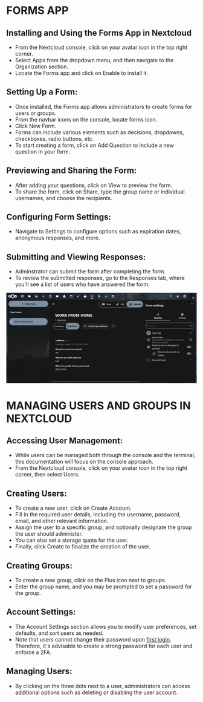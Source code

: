# FORMS APP
## Installing and Using the Forms App in Nextcloud
-  From the Nextcloud console, click on your avatar icon in the top right corner.
- Select Apps from the dropdown menu, and then navigate to the Organization section.
- Locate the Forms app and click on Enable to install it.

## Setting Up a Form:
- Once installed, the Forms app allows administrators to create forms for users or groups.
- From the navbar icons on the console, locate forms icon.
- Click New Form.
- Forms can include various elements such as decisions, dropdowns, checkboxes, radio buttons, etc.
- To start creating a form, click on Add Question to include a new question in your form.

## Previewing and Sharing the Form:
- After adding your questions, click on View to preview the form.
- To share the form, click on Share, type the group name or individual usernames, and choose the recipients.

## Configuring Form Settings:
- Navigate to Settings to configure options such as expiration dates, anonymous responses, and more.

## Submitting and Viewing Responses:
- Adminstrator can submit the form after completing the form.
- To review the submitted responses, go to the Responses tab, where you'll see a list of users who have answered the form.

![forms](../images/forms.jpg)

# MANAGING USERS AND GROUPS IN NEXTCLOUD
## Accessing User Management:
- While users can be managed both through the console and the terminal, this documentation will focus on the console approach.
- From the Nextcloud console, click on your avatar icon in the top right corner, then select Users.

## Creating Users:
- To create a new user, click on Create Account.
- Fill in the required user details, including the username, password, email, and other relevant information.
- Assign the user to a specific group, and optionally designate the group the user should administer.
- You can also set a storage quota for the user.
- Finally, click Create to finalize the creation of the user.

## Creating Groups:
- To create a new group, click on the Plus icon next to groups.
- Enter the group name, and you may be prompted to set a password for the group.

## Account Settings:
- The Account Settings section allows you to modify user preferences, set defaults, and sort users as needed.
- Note that users cannot change their password upon [first login](https://help.nextcloud.com/t/force-password-change-at-user-logon/1664/14). Therefore, it's advisable to create a strong password for each user and enforce a 2FA.

## Managing Users:
- By clicking on the three dots next to a user, administrators can access additional options such as deleting or disabling the user account.
  
